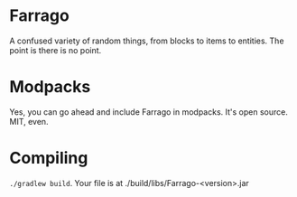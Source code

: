 Farrago
=======

A confused variety of random things, from blocks to items to entities. The point is there is no point.

Modpacks
========
Yes, you can go ahead and include Farrago in modpacks. It's open source. MIT, even.

Compiling
=========
`./gradlew build`. Your file is at ./build/libs/Farrago-&lt;version&gt;.jar
